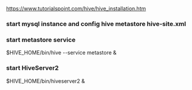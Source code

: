 https://www.tutorialspoint.com/hive/hive_installation.htm

### start mysql instance and config hive metastore hive-site.xml

### start metastore service
$HIVE_HOME/bin/hive --service metastore &

### start HiveServer2
$HIVE_HOME/bin/hiveserver2 &
